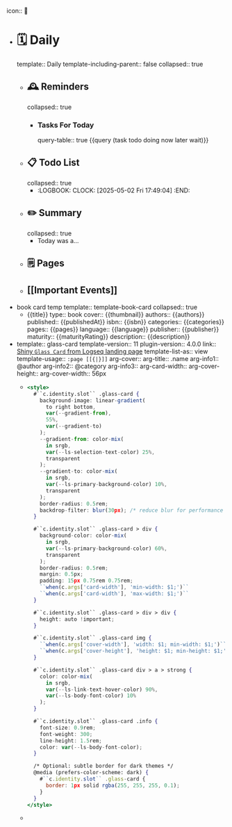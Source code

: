 icon:: 📝

- # 🗓️ Daily
  template:: Daily
  template-including-parent:: false
  collapsed:: true
	- ## 🕰️ Reminders
	  collapsed:: true
		- ### Tasks For Today
		  query-table:: true
		  {{query (task todo doing now later wait)}}
	- ## 📋 Todo List
	  collapsed:: true
		- :LOGBOOK:
		  CLOCK: [2025-05-02 Fri 17:49:04]
		  :END:
	- ##  ✏️ Summary
	  collapsed:: true
		- Today was a...
	- ## 🗒️ Pages
	- ## [[Important Events]]
- book card temp
  template:: template-book-card
  collapsed:: true
	- {{title}}
	  type:: book
	  cover:: {{thumbnail}}
	  authors:: {{authors}}
	  published:: {{publishedAt}}
	  isbn:: {{isbn}}
	  categories:: {{categories}}
	  pages:: {{pages}}
	  language:: {{language}}
	  publisher:: {{publisher}}
	  maturity:: {{maturityRating}}
	  description:: {{description}}
- template:: glass-card
  template-version:: 11
  plugin-version:: 4.0.0
  link:: [Shiny `Glass Card` from Logseq landing page](https://github.com/stdword/logseq13-full-house-plugin/discussions/9)
  template-list-as:: view
  template-usage:: `:page [[{|}]]`
  arg-cover::
  arg-title:: .name
  arg-info1:: @author
  arg-info2:: @category
  arg-info3::
  arg-card-width::
  arg-cover-height::
  arg-cover-width:: 56px
	- ```jsx
	  <style>
	    #``c.identity.slot`` .glass-card {
	      background-image: linear-gradient(
	        to right bottom,
	        var(--gradient-from),
	        55%,
	        var(--gradient-to)
	      );
	      --gradient-from: color-mix(
	        in srgb,
	        var(--ls-selection-text-color) 25%,
	        transparent
	      );
	      --gradient-to: color-mix(
	        in srgb,
	        var(--ls-primary-background-color) 10%,
	        transparent
	      );
	      border-radius: 0.5rem;
	      backdrop-filter: blur(30px); /* reduce blur for performance */
	    }
	  
	    #``c.identity.slot`` .glass-card > div {
	      background-color: color-mix(
	        in srgb,
	        var(--ls-primary-background-color) 60%,
	        transparent
	      );
	      border-radius: 0.5rem;
	      margin: 0.5px;
	      padding: 15px 0.75rem 0.75rem;
	      ``when(c.args['card-width'], 'min-width: $1;')``
	      ``when(c.args['card-width'], 'max-width: $1;')``
	    }
	  
	    #``c.identity.slot`` .glass-card > div > div {
	      height: auto !important;
	    }
	  
	    #``c.identity.slot`` .glass-card img {
	      ``when(c.args['cover-width'], 'width: $1; min-width: $1;')``
	      ``when(c.args['cover-height'], 'height: $1; min-height: $1;')``
	    }
	  
	    #``c.identity.slot`` .glass-card div > a > strong {
	      color: color-mix(
	        in srgb,
	        var(--ls-link-text-hover-color) 90%,
	        var(--ls-body-font-color) 10%
	      );
	    }
	  
	    #``c.identity.slot`` .glass-card .info {
	      font-size: 0.9rem;
	      font-weight: 300;
	      line-height: 1.5rem;
	      color: var(--ls-body-font-color);
	    }
	  
	    /* Optional: subtle border for dark themes */
	    @media (prefers-color-scheme: dark) {
	      #``c.identity.slot`` .glass-card {
	        border: 1px solid rgba(255, 255, 255, 0.1);
	      }
	    }
	  </style>
	  
	  ```
	-